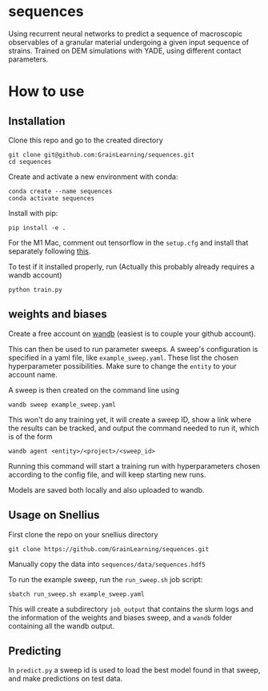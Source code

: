 # sequences
Using recurrent neural networks to predict a sequence of macroscopic observables of a granular material undergoing a given input sequence of strains.
Trained on DEM simulations with YADE, using different contact parameters.

# How to use

## Installation

Clone this repo and go to the created directory
```
git clone git@github.com:GrainLearning/sequences.git
cd sequences
```

Create and activate a new environment with conda:
```
conda create --name sequences
conda activate sequences
```

Install with pip:
```
pip install -e .
```
For the M1 Mac, comment out tensorflow in the `setup.cfg` and install that separately following [this](https://betterdatascience.com/install-tensorflow-2-7-on-macbook-pro-m1-pro/).

To test if it installed properly, run (Actually this probably already requires a wandb account)
```
python train.py
```

## weights and biases

Create a free account on [wandb](https://wandb.ai/site) (easiest is to couple your github account). 

This can then be used to run parameter sweeps. A sweep's configuration is specified in a yaml file, like `example_sweep.yaml`.
These list the chosen hyperparameter possibilities. Make sure to change the `entity` to your account name.

A sweep is then created on the command line using 
```
wandb sweep example_sweep.yaml
```
This won't do any training yet, it will create a sweep ID, show a link where the results can be tracked, 
and output the command needed to run it, which is of the form
```
wandb agent <entity>/<project>/<sweep_id>
```
Running this command will start a training run with hyperparameters chosen according to the config file, and will keep starting new runs.

Models are saved both locally and also uploaded to wandb.

## Usage on Snellius

First clone the repo on your snellius directory
```
git clone https://github.com/GrainLearning/sequences.git
```
Manually copy the data into `sequences/data/sequences.hdf5`

To run the example sweep, run the `run_sweep.sh` job script:
```
sbatch run_sweep.sh example_sweep.yaml
```
This will create a subdirectory `job_output` that contains the slurm logs and the information of the weights and biases sweep,
and a `wandb` folder containing all the wandb output.

## Predicting

In `predict.py` a sweep id is used to load the best model found in that sweep, and make predictions on test data.
